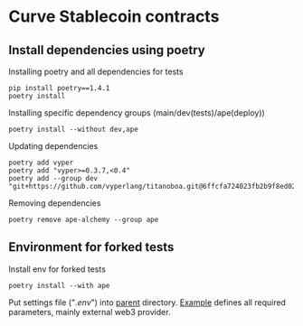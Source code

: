 # Curve Stablecoin contracts

## Install dependencies using poetry

Installing poetry and all dependencies for tests

```shell
pip install poetry==1.4.1
poetry install
```

Installing specific dependency groups (main/dev(tests)/ape(deploy))

```shell
poetry install --without dev,ape
```

Updating dependencies

```shell
poetry add vyper
poetry add "vyper>=0.3.7,<0.4"
poetry add --group dev "git+https://github.com/vyperlang/titanoboa.git@6ffcfa724023fb2b9f8ed02221c8bcbf4511712c"
```

Removing dependencies
```shell
poetry remove ape-alchemy --group ape
```

## Environment for forked tests

Install env for forked tests
```shell
poetry install --with ape
```

Put settings file ("_.env_") into [parent](./) directory.
[Example](./.env-example) defines all required parameters, mainly 
external web3 provider.